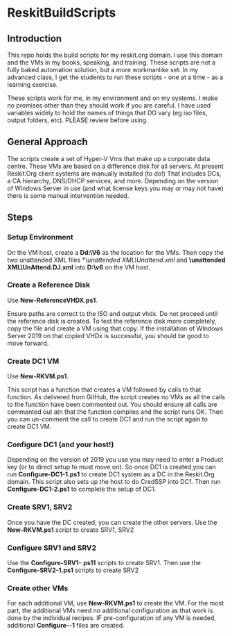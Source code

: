 # ReskitBuildScripts

## Introduction

This repo holds the build scripts for my reskit.org domain.
I use this domain and the VMs in my books, speaking, and training.
These scripts are not a fully baked automation solution, but a more workmanlike set.
In my advanced class, I get the students to run these scripts - one at a time - as a learning exercise.

These scripts work for me, in my environment and on my systems.
I make no promises other than they should work if you are careful.
I have used variables widely to hold the names of things that DO vary (eg iso files, output folders, etc).
PLEASE review before using.

## General Approach

The scripts create a set of Hyper-V Vms that make up a corporate data centre.
These VMs are based on a difference disk for all servers.
At present Reskit.Org client systems are manually installed (to do!)
That includes DCs, a CA hierarchy, DNS/DHCP services, and more.
Depending on the version of Windows Server in use (and what license keys you may or may not have) there is some manual intervention needed.

## Steps

### Setup Environment

On the VM host, create a **Dd:\V6** as the location for the VMs.
Then copy the two unattended XML files **\unattended XML\Unattend.xml* and **\unattended XML\UnAttend.DJ.xml** into **D:\v6** on the VM host.

### Create a Reference Disk

Use **New-ReferenceVHDX.ps1**.


Ensure paths are correct to the ISO and output vhdx.
Do not proceed until the reference disk is created.
To test the reference disk more completely, copy the file and create a VM using that copy.
If the installation of WIndows Server 2019 on that copied VHDx is successful, you should be good to move forward.

### Create DC1 VM

Use **New-RKVM.ps1**.


This script has a function that creates a VM followed by calls to that function.
As delivered from GitHub, the script creates no VMs as all the calls to the function have been commented out.
You should ensure all calls are commented out atn that the function compiles and the script runs OK.
Then you can un-comment the call to create DC1 and run the script again to create DC1 VM.

### Configure DC1 (and your host!)

Depending on the version of 2019 you use you may need to enter a Product key (or to direct setup to must move on).
So once DC1 is created,you can run **Configure-DC1-1.ps1** to create DC1 system as a DC in the Reskit.Org domain.
This script also sets up the host to do CredSSP into DC1.
Then run **Configure-DC1-2.ps1** to complete the setup of DC1.

### Create SRV1, SRV2

Once you have the DC created, you can create the other servers.
Use the **New-RKVM.ps1** script to create SRV1, SRV2

### Configure SRV1 and SRV2

Use the **Configure-SRV1-.ps11** scripts to create SRV1.
Then use the **Configure-SRV2-1.ps1** scripts to create SRV2

### Create other VMs

For each additional VM, use **New-RKVM.ps1** to create the VM.
For the most part, the additional VMs need no additional configuration as that work is done by the individual recipes.
IF pre-configuration of any VM is needed, additional **Configure-<SERVER>-1** files are created. 
